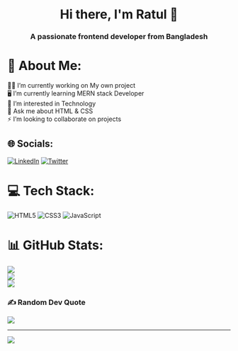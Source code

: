 <h1 align="center"> Hi there, I'm Ratul 👋</h1>
<h3 align="center">A passionate frontend developer from Bangladesh</h3>

# 💫 About Me:
  👷‍♂️ I’m currently working on My own project<br>🖥 I’m currently learning MERN stack Developer<br>🤝 I’m interested in Technology<br>💬 Ask me about HTML & CSS<br>⚡ I’m looking to collaborate on projects

## 🌐 Socials:
[![LinkedIn](https://img.shields.io/badge/LinkedIn-%230077B5.svg?logo=linkedin&logoColor=white)](https://linkedin.com/in/https://www.linkedin.com/in/ratulraihanrobin) [![Twitter](https://img.shields.io/badge/Twitter-%231DA1F2.svg?logo=Twitter&logoColor=white)](https://twitter.com/https://twitter.com/ratulraihan404) 

# 💻 Tech Stack:
![HTML5](https://img.shields.io/badge/html5-%23E34F26.svg?style=flat&logo=html5&logoColor=white) ![CSS3](https://img.shields.io/badge/css3-%231572B6.svg?style=flat&logo=css3&logoColor=white) ![JavaScript](https://img.shields.io/badge/javascript-%23323330.svg?style=flat&logo=javascript&logoColor=%23F7DF1E)
# 📊 GitHub Stats:
![](https://github-readme-stats.vercel.app/api?username=ratulraihanrobin&theme=radical&hide_border=true&include_all_commits=false&count_private=false)<br/>
![](https://github-readme-streak-stats.herokuapp.com/?user=ratulraihanrobin&theme=radical&hide_border=true)<br/>
![](https://github-readme-stats.vercel.app/api/top-langs/?username=ratulraihanrobin&theme=radical&hide_border=true&include_all_commits=false&count_private=false&layout=compact)

### ✍️ Random Dev Quote
![](https://quotes-github-readme.vercel.app/api?type=horizontal&theme=radical)

---
[![](https://visitcount.itsvg.in/api?id=ratulraihanrobin&icon=0&color=0)](https://visitcount.itsvg.in)

<!-- Proudly created with GPRM ( https://gprm.itsvg.in ) -->
